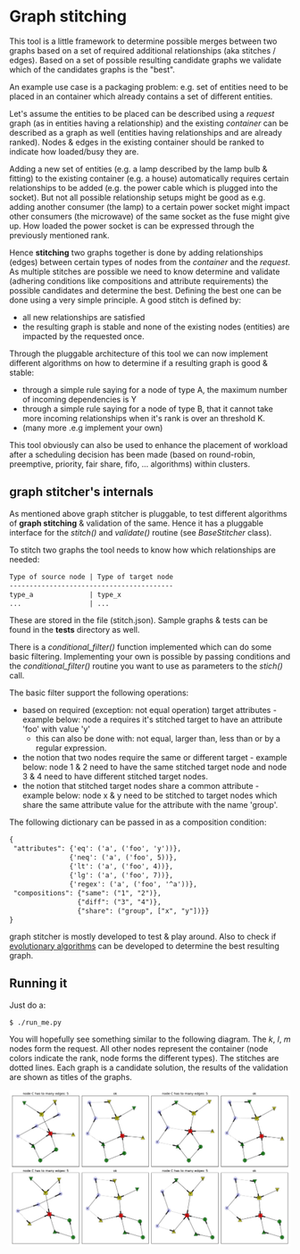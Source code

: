 # Graph stitching

This tool is a little framework to determine possible merges between two graphs
based on a set of required additional relationships (aka stitches / edges).
Based on a set of possible resulting candidate graphs we validate which of the
candidates graphs is the "best".

An example use case is a packaging problem: e.g. set of entities need to be
placed in an container which already contains a set of different entities.

Let's assume the entities to be placed can be described using a *request* graph
(as in entities having a relationship) and the existing *container* can be
described as a graph as well (entities having relationships and are already
ranked). Nodes & edges in the existing container should be ranked to indicate
how loaded/busy they are.

Adding a new set of entities (e.g. a lamp described by the lamp bulb & fitting)
to the existing container (e.g. a house) automatically requires certain
relationships to be added (e.g. the power cable which is plugged into the
socket). But not all possible relationship setups might be good as e.g. adding
another consumer (the lamp) to a certain power socket might impact other
consumers (the microwave) of the same socket as the fuse might give up. How
loaded the power socket is can be expressed through the previously mentioned
rank.

Hence **stitching** two graphs together is done by adding relationships (edges)
between certain types of nodes from the *container* and the *request*. As
multiple stitches are possible we need to know determine and validate (adhering
conditions like compositions and attribute requirements) the possible
candidates and determine the best. Defining the best one can be done using a
very simple principle. A good stitch is defined by:

* all new relationships are satisfied
* the resulting graph is stable and none of the existing nodes (entities) are
impacted by the requested once.

Through the pluggable architecture of this tool we can now implement
different algorithms on how to determine if a resulting graph is good
& stable:

* through a simple rule saying for a node of type A, the maximum number of
  incoming dependencies is Y
* through a simple rule saying for a node of type B, that it cannot take more
  incoming relationships when it's rank is over an threshold K.
* (many more .e.g implement your own)

This tool obviously can also be used to enhance the placement of workload after
a scheduling decision has been made (based on round-robin, preemptive,
priority, fair share, fifo, ... algorithms) within clusters.

## graph stitcher's internals

As mentioned above graph stitcher is pluggable, to test different algorithms of
**graph stitching** & validation of the same. Hence it has a pluggable
interface for the *stitch()* and *validate()* routine (see *BaseStitcher*
class).

To stitch two graphs the tool needs to know how which relationships are needed:

    Type of source node | Type of target node
    -----------------------------------------
    type_a              | type_x
    ...                 | ...

These are stored in the file (stitch.json). Sample graphs & tests can be found
in the **tests** directory as well.

There is a *conditional_filter()* function implemented which can do some basic
filtering. Implementing your own is possible by passing conditions and the
*conditional_filter()* routine you want to use as parameters to the *stich()*
call.

The basic filter support the following operations:

  * based on required (exception: not equal operation) target attributes -
    example below: node a requires it's stitched target to have an attribute
    'foo' with value 'y'
    * this can also be done with: not equal, larger than, less than or by a
      regular expression.
  * the notion that two nodes require the same or different target - example
    below: node 1 & 2 need to have the same stitched target node and node 3 & 4
    need to have different stitched target nodes.
  * the notion that stitched target nodes share a common attribute - example
    below: node x & y need to be stitched to target nodes which share the same
    attribute value for the attribute with the name 'group'.

The following dictionary can be passed in as a composition condition:

    {
     "attributes": {'eq': ('a', ('foo', 'y'))},
                   {'neq': ('a', ('foo', 5))},
                   {'lt': ('a', ('foo', 4))},
                   {'lg': ('a', ('foo', 7))},
                   {'regex': ('a', ('foo', '^a'))},
     "compositions": {"same": ("1", "2")},
                     {"diff": ("3", "4")},
                     {"share": ("group", ["x", "y"])}}
    }

graph stitcher is mostly developed to test & play around. Also to check if
[evolutionary algorithms](https://en.wikipedia.org/wiki/Evolutionary_algorithm)
can be developed to determine the best resulting graph.

## Running it

Just do a:

    $ ./run_me.py

You will hopefully see something similar to the following diagram. The *k*,
*l*, *m* nodes form the request. All other nodes represent the container (node
colors indicate the rank, node forms the different types). The stitches are
dotted lines. Each graph is a candidate solution, the results of the
validation are shown as titles of the graphs.

![output](./figure_1.png?raw=true "Output")
